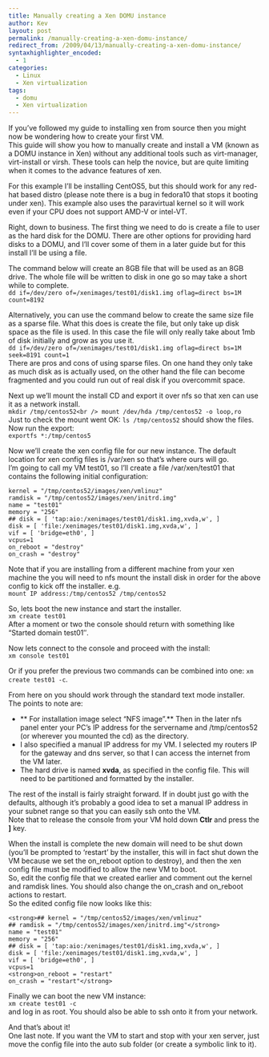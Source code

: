 ```yaml
---
title: Manually creating a Xen DOMU instance
author: Kev
layout: post
permalink: /manually-creating-a-xen-domu-instance/
redirect_from: /2009/04/13/manually-creating-a-xen-domu-instance/
syntaxhighlighter_encoded:
  - 1
categories:
  - Linux
  - Xen virtualization
tags:
  - domu
  - Xen virtualization
---
```

If you&#8217;ve followed my guide to installing xen from source then you might now be wondering how to create your first VM.  
This guide will show you how to manually create and install a VM (known as a DOMU instance in Xen) without any additional tools such as virt-manager, virt-install or virsh. These tools can help the novice, but are quite limiting when it comes to the advance features of xen.

For this example I&#8217;ll be installing CentOS5, but this should work for any red-hat based distro (please note there is a bug in fedora10 that stops it booting under xen). This example also uses the paravirtual kernel so it will work even if your CPU does not support AMD-V or intel-VT.

Right, down to business. The first thing we need to do is create a file to user as the hard disk for the DOMU. There are other options for providing hard disks to a DOMU, and I&#8217;ll cover some of them in a later guide but for this install I&#8217;ll be using a file.

The command below will create an 8GB file that will be used as an 8GB drive. The whole file will be written to disk in one go so may take a short while to complete.  
`dd if=/dev/zero of=/xenimages/test01/disk1.img oflag=direct bs=1M count=8192`  
<!--more-->

  
Alternatively, you can use the command below to create the same size file as a sparse file. What this does is create the file, but only take up disk space as the file is used. In this case the file will only really take about 1mb of disk initially and grow as you use it.  
`dd if=/dev/zero of=/xenimages/test01/disk1.img oflag=direct bs=1M seek=8191 count=1`  
There are pros and cons of using sparse files. On one hand they only take as much disk as is actually used, on the other hand the file can become fragmented and you could run out of real disk if you overcommit space.

Next up we&#8217;ll mount the install CD and export it over nfs so that xen can use it as a network install.  
`mkdir /tmp/centos52<br />
mount /dev/hda /tmp/centos52 -o loop,ro`  
Just to check the mount went OK: `ls /tmp/centos52` should show the files.  
Now run the export:  
`exportfs *:/tmp/centos5`

Now we&#8217;ll create the xen config file for our new instance. The default location for xen config files is /var/xen so that&#8217;s where ours will go.  
I&#8217;m going to call my VM test01, so I&#8217;ll create a file /var/xen/test01 that contains the following initial configuration:

    kernel = "/tmp/centos52/images/xen/vmlinuz"
    ramdisk = "/tmp/centos52/images/xen/initrd.img"
    name = "test01"
    memory = "256"
    ## disk = [ 'tap:aio:/xenimages/test01/disk1.img,xvda,w', ]
    disk = [ 'file:/xenimages/test01/disk1.img,xvda,w', ]
    vif = [ 'bridge=eth0', ]
    vcpus=1
    on_reboot = "destroy"
    on_crash = "destroy"

Note that if you are installing from a different machine from your xen machine the you will need to nfs mount the install disk in order for the above config to kick off the installer. e.g.  
`mount IP address:/tmp/centos52 /tmp/centos52`

So, lets boot the new instance and start the installer.  
`xm create test01`  
After a moment or two the console should return with something like &#8220;Started domain test01&#8243;.

Now lets connect to the console and proceed with the install:  
`xm console test01`

Or if you prefer the previous two commands can be combined into one: `xm create test01 -c`.

From here on you should work through the standard text mode installer.  
The points to note are:

*   ** For installation image select &#8220;NFS image&#8221;.** Then in the later nfs panel enter your PC&#8217;s IP address for the servername and /tmp/centos52 (or wherever you mounted the cd) as the directory.
*   I also specified a manual IP address for my VM. I selected my routers IP for the gateway and dns server, so that I can access the internet from the VM later.
*   The hard drive is named **xvda**, as specified in the config file. This will need to be partitioned and formatted by the installer.

The rest of the install is fairly straight forward. If in doubt just go with the defaults, although it&#8217;s probably a good idea to set a manual IP address in your subnet range so that you can easily ssh onto the VM.  
Note that to release the console from your VM hold down **Ctlr** and press the **]** key.

When the install is complete the new domain will need to be shut down (you&#8217;ll be prompted to &#8216;restart&#8217; by the installer, this will in fact shut down the VM because we set the on_reboot option to destroy), and then the xen config file must be modified to allow the new VM to boot.  
So, edit the config file that we created earlier and comment out the kernel and ramdisk lines. You should also change the on\_crash and on\_reboot actions to restart.  
So the edited config file now looks like this:

    <strong>## kernel = "/tmp/centos52/images/xen/vmlinuz"
    ## ramdisk = "/tmp/centos52/images/xen/initrd.img"</strong>
    name = "test01"
    memory = "256"
    ## disk = [ 'tap:aio:/xenimages/test01/disk1.img,xvda,w', ]
    disk = [ 'file:/xenimages/test01/disk1.img,xvda,w', ]
    vif = [ 'bridge=eth0', ]
    vcpus=1
    <strong>on_reboot = "restart"
    on_crash = "restart"</strong>

Finally we can boot the new VM instance:  
`xm create test01 -c`  
and log in as root. You should also be able to ssh onto it from your network.

And that&#8217;s about it!  
One last note. If you want the VM to start and stop with your xen server, just move the config file into the auto sub folder (or create a symbolic link to it).